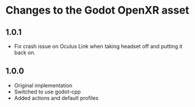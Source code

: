 Changes to the Godot OpenXR asset
=================================

1.0.1
-------------------
- Fix crash issue on Oculus Link when taking headset off and putting it back on.

1.0.0
-------------------
- Original implementation
- Switched to use godot-cpp
- Added actions and default profiles
